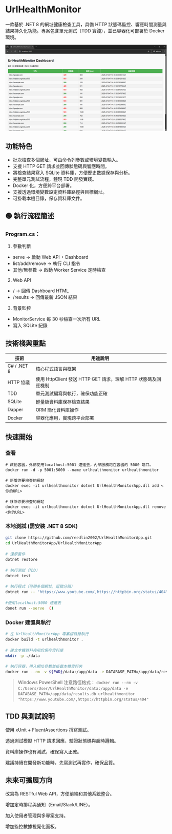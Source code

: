 # UrlHealthMonitor
一款基於 .NET 8 的網址健康檢查工具，具備 HTTP 狀態碼監控、響應時間測量與結果持久化功能。專案包含單元測試（TDD 實踐），並已容器化可部署於 Docker 環境。

![HTML Image](dashboard.png)
## 功能特色
* 批次檢查多個網址，可由命令列參數或環境變數輸入。
* 支援 HTTP GET 請求並回傳狀態碼與響應時間。
* 將檢查結果寫入 SQLite 資料庫，方便歷史數據保存與分析。
* 完整單元測試流程，體現 TDD 開發實踐。
* Docker 化，方便跨平台部署。
* 支援透過環境變數設定資料庫路徑與目標網址。
* 可掛載本機目錄，保存資料庫文件。

## 🟢 執行流程簡述
### Program.cs：
1. 參數判斷
  * serve → 啟動 Web API + Dashboard
  * list/add/remove → 執行 CLI 指令
  * 其他/無參數 → 啟動 Worker Service 定時檢查
2. Web API
  * / → 回傳 Dashboard HTML
  * /results → 回傳最新 JSON 結果
3. 背景監控
  * MonitorService 每 30 秒檢查一次所有 URL
  * 寫入 SQLite 紀錄

## 技術棧與重點
| 技術          | 用途說明                                          |
| ----------- | --------------------------------------------- |
| C# / .NET 8 | 核心程式語言與框架                                     |
| HTTP 協議     | 使用 HttpClient 發送 HTTP GET 請求，理解 HTTP 狀態碼及回應機制 |
| TDD         | 單元測試編寫與執行，確保功能正確                              |
| SQLite      | 輕量級資料庫保存檢查結果                                  |
| Dapper      | ORM 簡化資料庫操作                                   |
| Docker      | 容器化應用，實現跨平台部署                                 |

## 快速開始

### 查看
```
# 啟動容器，外部使用localhost:5001 連進去，內部服務跑在容器的 5000 端口。
docker run -d -p 5001:5000 --name urlhealthmonitor urlhealthmonitor

# 新增你要檢查的網站
docker exec -it urlhealthmonitor dotnet UrlHealthMonitorApp.dll add <你的URL>

# 移除你要檢查的網站
docker exec -it urlhealthmonitor dotnet UrlHealthMonitorApp.dll remove <你的URL>
```

### 本地測試 (需安裝 .NET 8 SDK)
```bash
git clone https://github.com/reedlin2002/UrlHealthMonitorApp.git
cd UrlHealthMonitorApp/UrlHealthMonitorApp

# 還原套件
dotnet restore

# 執行測試（TDD）
dotnet test

# 執行程式（可帶多個網址，逗號分隔）
dotnet run -- "https://www.youtube.com/,https://httpbin.org/status/404"

#使用localhost:5000 連進去
donet run --serve  ()
```

### Docker 建置與執行
```bash
# 在 UrlHealthMonitorApp 專案根目錄執行
docker build -t urlhealthmonitor .

# 建立本機資料夾用於保存資料庫
mkdir -p ./data

# 執行容器，帶入網址參數並掛載本機資料夾
docker run --rm -v ${PWD}/data:/app/data -e DATABASE_PATH=/app/data/results.db urlhealthmonitor "https://www.youtube.com/,https://httpbin.org/status/404"
```

> Windows PowerShell 注意路徑格式：
`docker run --rm -v C:/Users/User/UrlHealthMonitor/data:/app/data -e
DATABASE_PATH=/app/data/results.db urlhealthmonitor
"https://www.youtube.com/,https://httpbin.org/status/404"`

## TDD 與測試說明
使用 xUnit + FluentAssertions 撰寫測試。

透過測試模擬 HTTP 請求回應，驗證狀態碼與超時邏輯。

資料庫操作也有測試，確保寫入正確。

建議持續在開發新功能時，先寫測試再實作，確保品質。

## 未來可擴展方向
改寫為 RESTful Web API，方便前端和其他系統整合。

增加定時排程與通知（Email/Slack/LINE）。

加入使用者管理與多專案支持。

增加監控數據視覺化面板。

